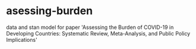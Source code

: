# asessing-burden
data and stan model for paper 'Assessing the Burden of COVID-19 in Developing  Countries: Systematic Review, Meta-Analysis, and  Public Policy Implications'
